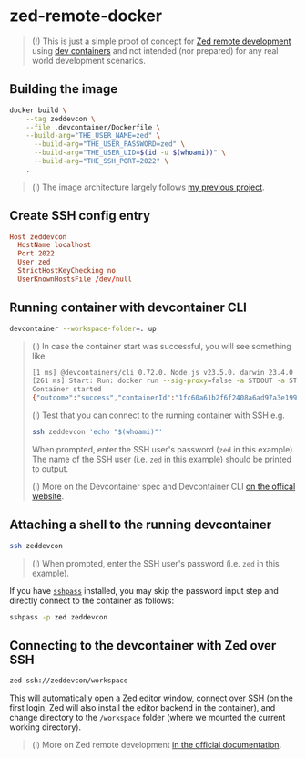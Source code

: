 # zed-remote-docker

> (!) This is just a simple proof of concept for [Zed remote development][1] using [dev containers][2] and not intended (nor prepared) for any real world development scenarios.

## Building the image

```bash
docker build \
    --tag zeddevcon \
    --file .devcontainer/Dockerfile \
    --build-arg="THE_USER_NAME=zed" \
      --build-arg="THE_USER_PASSWORD=zed" \
      --build-arg="THE_USER_UID=$(id -u $(whoami))" \
      --build-arg="THE_SSH_PORT=2022" \
    .
```

> (i) The image architecture largely follows [my previous project][3].

## Create SSH config entry

```conf
Host zeddevcon
  HostName localhost
  Port 2022
  User zed
  StrictHostKeyChecking no
  UserKnownHostsFile /dev/null
```

## Running container with devcontainer CLI

```bash
devcontainer --workspace-folder=. up
```

> (i) In case the container start was successful, you will see something like
>
> ```bash
> [1 ms] @devcontainers/cli 0.72.0. Node.js v23.5.0. darwin 23.4.0 arm64.
> [261 ms] Start: Run: docker run --sig-proxy=false -a STDOUT -a STDERR --mount type=bind,source=/private/tmp/zed-devcontainer,target=/workspaces/zed-devcontainer,consistency=cached --mount type=bind,src=/private/tmp/zed-devcontainer,dst=/workspace -l devcontainer.local_folder=/private/tmp/zed-devcontainer -l devcontainer.config_file=/private/tmp/zed-devcontainer/.devcontainer/devcontainer.json --network=host --name=zeddevcon --entrypoint /bin/sh -l devcontainer.metadata=[{"mounts":[{"source":"${localWorkspaceFolder}","target":"/workspace","type":"bind"}],"overrideCommand":false,"forwardPorts":[2022]}] zeddevcon -c echo Container started
> Container started
> {"outcome":"success","containerId":"1fc60a61b2f6f2408a6ad97a3e19982881e1cf2959daeb166753aa8ae02a0c9b","remoteUser":"root","remoteWorkspaceFolder":"/workspaces/zed-devcontainer"}
> ```
>
> (i) Test that you can connect to the running container with SSH e.g.
>
> ```bash
> ssh zeddevcon 'echo "$(whoami)"'
> ```
>
> When prompted, enter the SSH user's password (`zed` in this example).
> The name of the SSH user (i.e. `zed` in this example) should be printed to output.
>
> (i) More on the Devcontainer spec and Devcontainer CLI [on the offical website][2].

## Attaching a shell to the running devcontainer

```bash
ssh zeddevcon
```

> (i) When prompted, enter the SSH user's password (i.e. `zed` in this example).

If you have [`sshpass`][4] installed, you may skip the password input step and directly connect to the container as follows:

```bash
sshpass -p zed zeddevcon
```

## Connecting to the devcontainer with Zed over SSH

```bash
zed ssh://zeddevcon/workspace
```

This will automatically open a Zed editor window, connect over SSH (on the first login, Zed will also install the editor backend in the container), and change directory to the `/workspace` folder (where we mounted the current working directory).

> (i) More on Zed remote development [in the official documentation][1].

[1]: https://zed.dev/docs/remote-development
[2]: https://containers.dev/
[3]: https://github.com/fkurz/devcontainer-ssh
[4]: https://linux.die.net/man/1/sshpass
